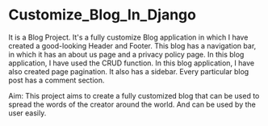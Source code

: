 # Customize_Blog_In_Django

It is a Blog Project. It's a fully customize Blog application in which I have created a good-looking Header and Footer. This blog has a navigation bar, in which it has an about us page and a privacy policy page.
In this blog application, I have used the CRUD function. In this blog application, I have also created page pagination. It also has a sidebar. Every particular blog post has a comment section.

Aim: This project aims to create a fully customized blog that can be used to spread the words of the creator around the world. And can be used by the user easily.
